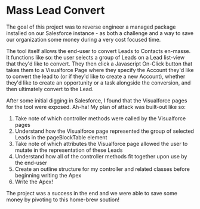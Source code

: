 # Mass Lead Convert

The goal of this project was to reverse engineer a managed package installed on our Salesforce instance - as both a challenge and a way to save our organization some money during a very cost focused time.

The tool itself allows the end-user to convert Leads to Contacts en-masse. It functions like so: the user selects a group of Leads on a Lead list-view that they'd like to convert. They then click a Javascript On-Click button that takes them to a Visualforce Page where they specify the Account they'd like to convert the lead to (or if they'd like to create a new Account), whether they'd like to create an opportunity or a task alongside the conversion, and then ultimately convert to the Lead.

After some initial digging in Salesforce, I found that the Visualforce pages for the tool were exposed. Ah-ha! My plan of attack was built-out like so:

1. Take note of which controller methods were called by the Visualforce pages
2. Understand how the Visualforce page represented the group of selected Leads in the pageBlockTable element
3. Take note of which attributes the Visualforce page allowed the user to mutate in the representation of these Leads
4. Understand how all of the controller methods fit together upon use by the end-user
5. Create an outline structure for my controller and related classes before beginning writing the Apex
6. Write the Apex!

The project was a success in the end and we were able to save some money by pivoting to this home-brew soution!
